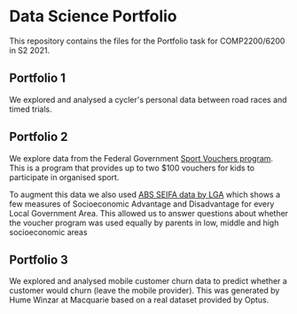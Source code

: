 # Data Science Portfolio

This repository contains the files for the Portfolio task for COMP2200/6200 in S2 2021. 

## Portfolio 1
We explored and analysed a cycler's personal data between road races and timed trials.


## Portfolio 2
We explore data from the Federal Government [Sport Vouchers program](https://data.gov.au/dataset/ds-sa-14daba50-04ff-46c6-8468-9fa593b9f100/details). This is a program that provides up to two $100 vouchers for kids to participate in organised sport.

To augment this data we also used [ABS SEIFA data by LGA](http://stat.data.abs.gov.au/Index.aspx?DataSetCode=ABS_SEIFA_LGA#) which shows a few measures of Socioeconomic Advantage and Disadvantage for every Local Government Area. This allowed us to answer questions about whether the voucher program was used equally by parents in low, middle and high socioeconomic areas


## Portfolio 3
We explored and analysed mobile customer churn data to predict whether a customer would churn (leave the mobile provider). This was generated by Hume Winzar at Macquarie based on a real dataset provided by Optus.